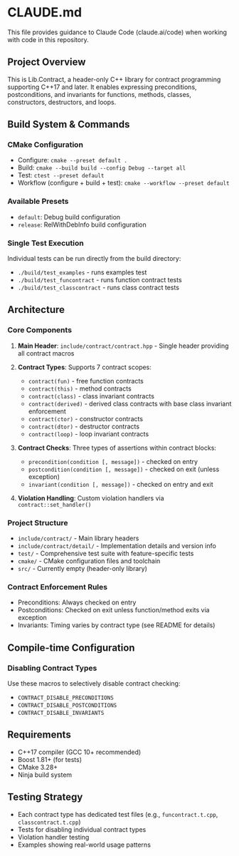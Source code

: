 # CLAUDE.md

This file provides guidance to Claude Code (claude.ai/code) when working with code in this repository.

## Project Overview

This is Lib.Contract, a header-only C++ library for contract programming supporting C++17 and later. It enables expressing preconditions, postconditions, and invariants for functions, methods, classes, constructors, destructors, and loops.

## Build System & Commands

### CMake Configuration
- Configure: `cmake --preset default .`
- Build: `cmake --build build --config Debug --target all`
- Test: `ctest --preset default`
- Workflow (configure + build + test): `cmake --workflow --preset default`

### Available Presets
- `default`: Debug build configuration
- `release`: RelWithDebInfo build configuration

### Single Test Execution
Individual tests can be run directly from the build directory:
- `./build/test_examples` - runs examples test
- `./build/test_funcontract` - runs function contract tests
- `./build/test_classcontract` - runs class contract tests

## Architecture

### Core Components

1. **Main Header**: `include/contract/contract.hpp` - Single header providing all contract macros
2. **Contract Types**: Supports 7 contract scopes:
   - `contract(fun)` - free function contracts
   - `contract(this)` - method contracts  
   - `contract(class)` - class invariant contracts
   - `contract(derived)` - derived class contracts with base class invariant enforcement
   - `contract(ctor)` - constructor contracts
   - `contract(dtor)` - destructor contracts
   - `contract(loop)` - loop invariant contracts

3. **Contract Checks**: Three types of assertions within contract blocks:
   - `precondition(condition [, message])` - checked on entry
   - `postcondition(condition [, message])` - checked on exit (unless exception)
   - `invariant(condition [, message])` - checked on entry and exit

4. **Violation Handling**: Custom violation handlers via `contract::set_handler()`

### Project Structure
- `include/contract/` - Main library headers
- `include/contract/detail/` - Implementation details and version info
- `test/` - Comprehensive test suite with feature-specific tests
- `cmake/` - CMake configuration files and toolchain
- `src/` - Currently empty (header-only library)

### Contract Enforcement Rules
- Preconditions: Always checked on entry
- Postconditions: Checked on exit unless function/method exits via exception
- Invariants: Timing varies by contract type (see README for details)

## Compile-time Configuration

### Disabling Contract Types
Use these macros to selectively disable contract checking:
- `CONTRACT_DISABLE_PRECONDITIONS`
- `CONTRACT_DISABLE_POSTCONDITIONS` 
- `CONTRACT_DISABLE_INVARIANTS`

## Requirements
- C++17 compiler (GCC 10+ recommended)
- Boost 1.81+ (for tests)
- CMake 3.28+
- Ninja build system

## Testing Strategy
- Each contract type has dedicated test files (e.g., `funcontract.t.cpp`, `classcontract.t.cpp`)
- Tests for disabling individual contract types
- Violation handler testing
- Examples showing real-world usage patterns